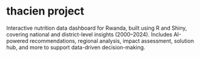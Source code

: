 # thacien project
Interactive nutrition data dashboard for Rwanda, built using R and Shiny, covering national and district-level insights (2000–2024). Includes AI-powered recommendations, regional analysis, impact assessment, solution hub, and more to support data-driven decision-making.
